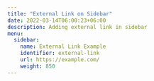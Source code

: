 ```yaml
---
title: "External Link on Sidebar"
date: 2022-03-14T06:00:23+06:00
description: Adding external link in sidebar
menu:
  sidebar:
    name: External Link Example
    identifier: external-link
    url: https://example.com/
    weight: 850
---
```

